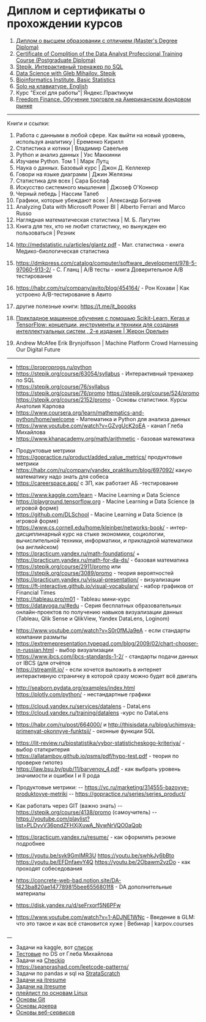 # Диплом и сертификаты о прохождении курсов
1. [Диплом о высшем образовании с отличием (Master's Degree Diploma)](https://github.com/Yourius/Certificates/blob/main/diploma_RU.jpg)
2. [Certificate of Complition of the Data Analyst Profeccional Training Course (Postgraduate Diploma)](https://github.com/Yourius/Certificates/blob/main/certificate_yandex_practicum_internship.pdf)
3. [Stepik. Интерактивный тренажер по SQL](https://github.com/Yourius/Certificates/blob/main/stepik_certificate_sql.pdf)
4. [Data Science with Gleb Mihailov. Stepik](https://github.com/Yourius/Certificates/blob/main/stepik-certificate-113596-4e38f99.pdf)
5. [Bioinformatics Institute. Basic Statistics](https://github.com/Yourius/Certificates/blob/main/stepik-certificate-76-7ea22ea.pdf)
6. [Solo на клавиатуре. English](https://github.com/Yourius/Certificates/blob/main/Solo_typing_EN.pdf)
7. Курс "Excel для работы"| Яндекс.Практикум
8. [Freedom Finance. Обучение торговле на Американском фондовом рынке](https://github.com/Yourius/Certificates/blob/main/freedom_cert.jpg)


___

Книги и ссылки:

01. Работа с данными в любой сфере. Как выйти на новый уровень, используя аналитику | Еременко Кирилл
02. Статистика и котики | Владимир Савельев
03. Python и анализ данных |  Уэс Маккинни
03. Изучаем Python. Том 1 | Марк Лутц
04. Наука о данных. Базовый курс | Джон Д. Келлехер 
05. Говори на языке диаграмм | Джин Желязны
06. Статистика для всех | Сара Бослаф
07. Искусство системного мышления | Джозеф О'Коннор
08. Черный лебедь | Нассим Талеб
09. Графики, которые убеждают всех | Александр Богачев
10. Analyzing Data with Microsoft Power BI | Alberto Ferrari and Marco Russo
11. Наглядная математическая статистика | М. Б. Лагутин
12. Книга для тех, кто не любит статистику, но вынужден ею пользоваться | Резник
>
14. http://medstatistic.ru/articles/glantz.pdf - Мат. статистика - книга Медико-биологическая статистика
15. https://dmkpress.com/catalog/computer/software_development/978-5-97060-913-2/ - С. Гланц | A/B тесты - книга Доверительное A/B тестирование
16. https://habr.com/ru/company/avito/blog/454164/ - Рон Кохави | Как устроено A/B-тестирование в Авито
17. другие полезные книги: https://t.me/it_boooks

18. [Прикладное машинное обучение с помощью Scikit-Learn, Keras и TensorFlow: концепции, инструменты и техники для создания интеллектуальных систем , 2-е издание | Жерон Орельен](https://www.ozon.ru/product/prikladnoe-mashinnoe-obuchenie-s-pomoshchyu-scikit-learn-keras-i-tensorflow-kontseptsii-207392052/?oos_search=false&sh=8_gZy0SfXg)
19. Andrew McAfee Erik Brynjolfsson | Machine Platform Crowd Harnessing Our Digital Future

___

- https://proproprogs.ru/python
- https://stepik.org/course/63054/syllabus - Интерактивный тренажер по SQL
- https://stepik.org/course/76/syllabus https://stepik.org/course/76/promo https://stepik.org/course/524/promo https://stepik.org/course/2152/promo - Основы статистики. Курсы Анатолия Карпова
- https://www.coursera.org/learn/mathematics-and-python/home/welcome - Математика и Python для анализа данных
- https://www.youtube.com/watch?v=GZvgUcK2oEA - канал Глеба Михайлова   
- https://www.khanacademy.org/math/arithmetic - базовая математика  
>

- Продуктовые метрики
- https://gopractice.ru/product/added_value_metrics/ продуктовые метрики
- https://habr.com/ru/company/yandex_praktikum/blog/697092/ какую математику надо знать для собеса
- https://careerspace.app/ с ЗП, как работает АБ -тестирование
>
- https://www.kaggle.com/learn - Macine Learning и Data Science
- https://playground.tensorflow.org - Macine Learning и Data Sciеnce (в игровой форме)
- https://github.com/DLSchool - Macine Learning и Data Science (в игровой форме)
- https://www.cs.cornell.edu/home/kleinber/networks-book/ - интер-дисциплинарный курс на стыке экономики, социологии, вычислительной техники, информатики, и прикладной математики (на английском)
- https://practicum.yandex.ru/math-foundations/ + https://practicum.yandex.ru/math-for-da-ds/ - базовая математика
- https://stepik.org/course/2911/promo или https://stepik.org/course/3089/promo - теория вероятностей
- https://practicum.yandex.ru/visual-presentation/  - визуализации
- https://ft-interactive.github.io/visual-vocabulary/ - набор графиков от Financial Times
- https://tableau.pro/m01  - Tableau мини-курс
- https://datayoga.ru/#edu - Серия бесплатных образовательных онлайн-проектов по получению навыков визуализации данных (Tableau, Qlik Sense
и QlikView, Yandex DataLens, Loginom)
>
- https://www.youtube.com/watch?v=S0r0fMJa9eA - если стандарты компании размыты
- https://extremepresentation.typepad.com/blog/2009/02/chart-chooser-in-russian.html - выбор визуализации
- https://www.ibcs.com/ibcs-standards-1-2/ - стандарты подачи данных от IBCS (для отчётов
- https://streamlit.io/ - если хочется выложить в интернет интерактивную страничку в которой сразу можно будет всё двигать
>
- http://seaborn.pydata.org/examples/index.html https://plotly.com/python/ - нестандартные графики
>
- https://cloud.yandex.ru/services/datalens - DataLens
- https://cloud.yandex.ru/training/datalens -курс по DataLens
>
- https://habr.com/ru/post/664000/ и http://thisisdata.ru/blog/uchimsya-primenyat-okonnyye-funktsii/ - оконные функции SQL
>
-  https://lit-review.ru/biostatistika/vybor-statisticheskogo-kriteriya/ - выбор статкритерия
-  https://allatambov.github.io/psms/pdf/hypo-test.pdf - теория по проверке гипотез
-  https://law.bsu.by/pub/11/barvenov_4.pdf - как выбрать уровень значимости и ошибки I и II рода
>
- Продуктовые метрики:
--    https://vc.ru/marketing/314555-bazovye-produktovye-metriki
--    https://gopractice.ru/series/series_product/
>
- Как работать через GIT (важно знать)
--    https://stepik.org/course/4138/promo (самоучитель)
--    https://youtube.com/playlist?list=PLDyvV36pndZFHXjXuwA_NywNrVQO0aQqb
> 
- https://practicum.yandex.ru/resume/ - как оформлять резюме подробнее
- https://youtu.be/svk9GmIMR3U https://youtu.be/swhkJy6bBto https://youtu.be/EFDnfaevY4Q https://youtu.be/2Obawm2vzDo - как проходят собеседования
- https://concrete-web-bad.notion.site/DA-f423ba820ae147789815bee6556801f8 - DA дополнительные материалы
- https://disk.yandex.ru/d/seFrxorf5N6PFw

- https://www.youtube.com/watch?v=1-ADJNE1WNc - Введение в GLM: что это такое и как всё становится хуже | Вебинар | karpov.courses

__
- Задачи на kaggle, вот [список](https://www.kaggle.com/getting-started/114864)
- [Тестовые](https://www.youtube.com/playlist?list=PLQJ7ptkRY-xbefSg1XN3FA-SdSRFcCQfn) по DS от Глеба Михайлова
- Задачи на [Checkio](https://checkio.org/)
- https://seanprashad.com/leetcode-patterns/
- Задачи по pandas и sql на [StrataScratch](https://www.stratascratch.com/?via=gleb)
- [Задачи на itresume](https://itresume.ru/)
- [Задачи на itresume](https://seanprashad.com/leetcode-patterns/)
- [плейлист по основам Linux](https://www.youtube.com/playlist?list=PLQJ7ptkRY-xZ4qiXlmQQLgAPyXJhQ7HxZ)
- [Основы Git](https://www.youtube.com/watch?v=0cGIiA0AjNw)
- [Основы докера](https://www.youtube.com/playlist?list=PLQJ7ptkRY-xbR0ka2TUxJkXna40XWu92m)
- [Основы веб-сервисов](https://www.youtube.com/playlist?list=PLQJ7ptkRY-xYLEAC5Y_sKqrJ9RA-U7Dja)

